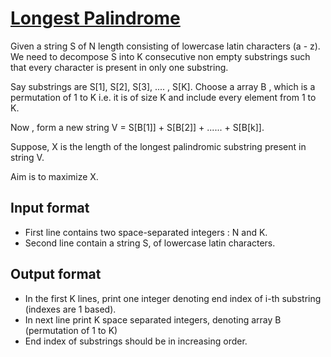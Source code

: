 # [Longest Palindrome][link]

Given a string S of N length consisting of lowercase latin characters (a - z). We need to decompose S into K consecutive non empty substrings such that every character is present in only one substring.

Say substrings are S[1], S[2], S[3], .... , S[K]. Choose a array B , which is a permutation of 1 to K i.e. it is of size K and include every element from 1 to K.

Now , form a new string V = S[B[1]] + S[B[2]] + ...... + S[B[k]].

Suppose, X is the length of the longest palindromic substring present in string V.

Aim is to maximize X.

## Input format

- First line contains two space-separated integers : N and K.
- Second line contain a string S, of lowercase latin characters.

## Output format

- In the first K lines, print one integer denoting end index of i-th substring (indexes are 1 based).
- In next line print K space separated integers, denoting array B (permutation of 1 to K)
- End index of substrings should be in increasing order.

[link]: https://www.hackerearth.com/practice/algorithms/string-algorithm/manachars-algorithm/practice-problems/approximate/longest-palindrome-3daadc21/
